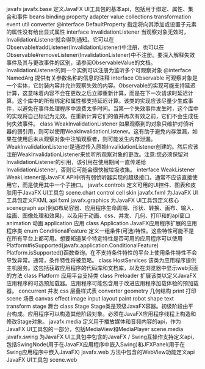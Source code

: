 javafx
	javafx.base	定义JavaFX UI工具包的基本api，包括用于绑定、属性、集合和事件
		beans
			binding
			property
				adapter
			value
			collections
				transformation
			event
			util
				converter
			@interface	DefaultProperty 指定将向其添加或设置子元素的属性没有给出显式属性
			interface	InvalidationListener	当观察对象无效时，InvalidationListener就会得到通知。它可以在Observable#addListener(InvalidationListener)中注册，也可以在Observable#removeListener(InvalidationListener)中不注册。要深入解释失效事件及其与更改事件的区别，请参阅ObservableValue的文档。InvalidationListener的同一个实例可以注册为监听多个可观察对象
			@interface	NamedArg 提供有关参数名称的信息的注释
			interface Observable	可观察对象是一个实体，它封装内容并允许观察失效的内容。Observable的实现可能支持延迟计算，这意味着内容不会在更改之后立即重新计算，而是在下一次请求时延迟计算。这个库中的所有绑定和属性都支持延迟计算。该类的实现应该尽量少生成事件，以避免在事件处理程序中浪费太多时间。当第一个失效事件发生时，这个库中的实现将自己标记为无效。在重新计算它们的值并再次有效之前，它们不会生成任何失效事件。
			class WeakInvalidationListener	如果观察到的对象只维护对侦听器的弱引用，则可以使用WeakInvalidationListener。这有助于避免内存泄漏，如果在使用后未从观察对象中注销观察者，则可能发生内存泄漏。WeakInvalidationListener是通过传入原始InvalidationListener创建的。然后应该注册WeakInvalidationListener来侦听所观察对象的更改。注意:您必须保留对InvalidationListener的引用，该引用在使用期间一直传递给InvalidationListener，否则它可能会很快被垃圾收集。
			interface WeakListener	WeakListener是JavaFX API中所有弱侦听器实现的超级接口。通常不应该直接使用它，而是使用其中一个子接口。
	javafx.controls	定义可用的UI控件、图表和皮肤用于JavaFX UI工具包
		scene.chart
			control
			cell
			skin
	javafx.fxml	为JavaFX UI工具包定义FXML api
		fxml
	javafx.graphics	为JavaFX UI工具包定义核心scenegraph api(例如布局容器、应用程序生命周期、形状、转换、画布、输入、绘画、图像处理和效果)，以及用于动画、css、并发、几何、打印和的api窗口
		animation	动画
		application	应用
			class Application	JavaFX应用程序扩展的应用程序类
			enum ConditionalFeature	定义一组条件(可选)特性。这些特性可能不是在所有平台上都可用。想要知道某个特定特性是否可用的应用程序可以使用Platform#isSupported(javafx.application.ConditionalFeature) Platform.isSupported()函数查询。在不支持条件特性的平台上使用条件特性不会导致异常。通常，条件特性将被忽略。
			class HostServices	该类为应用程序提供主机服务。这包括获取应用程序的代码库和文档库，以及在浏览器中显示web页面的方法
			class Platform	应用平台支持类
			class Preloader	扩展该类以定义JavaFX应用程序的可选预加载器。应用程序可能包含用于改进应用程序加载体验的预加载器。
		concurrent	并发
		css	层叠样式表
			converter
		geometry	几何结构
		print	打印
		scene	场景
			canvas
			effect
			image
			input
			layout
			paint
			robot
			shape
			text
			transform
		stage	舞台
			class Stage	Stage类是顶级JavaFX容器。初级阶段由平台构成。应用程序可以构造其他阶段对象。必须在JavaFX应用程序线程上构造和修改Stage对象。
	javafx.media	定义用于播放媒体和音频内容的api，作为JavaFX UI工具包的一部分，包括MediaView和MediaPlayer
		scene.media
	javafx.swing	为JavaFX UI工具包中包含的JavaFX / Swing互操作支持定义api，包括SwingNode(用于在JavaFX应用程序中嵌入Swing)和JFXPanel(用于在Swing应用程序中嵌入JavaFX)
	javafx.web	方法中包含的WebView功能定义api JavaFX UI工具包
		scene.web